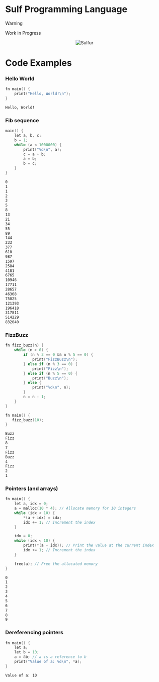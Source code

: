 # Sulf Programming Language
> [!Warning]
> Work in Progress

<p align="center">
  <img alt="Sulfur" src="https://github.com/user-attachments/assets/4e7cfd9d-b0b7-4d3e-b99e-743672514e03" />
</p>

# Code Examples

### Hello World
```c
fn main() {
    print("Hello, World!\n");
}
```

```bash
Hello, World!
```

### Fib sequence
```c
main() {
    let a, b, c;
    b = 1;
    while (a < 1000000) {
        print("%d\n", a);
        c = a + b;
        a = b;
        b = c;
    }
}
```

```bash
0
1
1
2
3
5
8
13
21
34
55
89
144
233
377
610
987
1597
2584
4181
6765
10946
17711
28657
46368
75025
121393
196418
317811
514229
832040
```
### FizzBuzz
```c
fn fizz_buzz(n) {
    while (n > 0) {
        if (n % 3 == 0 && n % 5 == 0) {
            print("FizzBuzz\n");
        } else if (n % 3 == 0) {
            print("Fizz\n");
        } else if (n % 5 == 0) {
            print("Buzz\n");
        } else {
            print("%d\n", n);
        }
        n = n - 1;
    }
}

fn main() {
   fizz_buzz(10);
}
```

```bash
Buzz
Fizz
8
7
Fizz
Buzz
4
Fizz
2
1
```

### Pointers (and arrays)
```c
fn main() {
    let a, idx = 0;
    a = malloc(10 * 4); // Allocate memory for 10 integers
    while (idx < 10) {
        *(a + idx) = idx;
        idx += 1; // Increment the index
    }

    idx = 0;
    while (idx < 10) {
        print(*(a + idx)); // Print the value at the current index
        idx += 1; // Increment the index
    }

    free(a); // Free the allocated memory
}
```

```bash
0
1
2
3
4
5
6
7
8
9
```

### Dereferencing pointers
```c
fn main() {
    let a;
    let b = 10;
    a = &b; // a is a reference to b
    print("Value of a: %d\n", *a);
}
```

```bash
Value of a: 10
```
